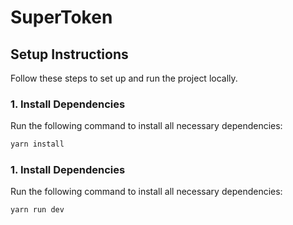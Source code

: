 # SuperToken

## Setup Instructions

Follow these steps to set up and run the project locally.

### 1. Install Dependencies

Run the following command to install all necessary dependencies:

```sh
yarn install
```

### 1. Install Dependencies

Run the following command to install all necessary dependencies:

```sh
yarn run dev
```
